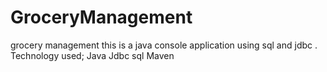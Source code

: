 # GroceryManagement
grocery management this is a java console application using sql and jdbc .
Technology used;
Java
Jdbc
sql
Maven
